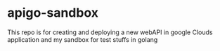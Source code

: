 # apigo-sandbox
This repo is for creating and deploying a new webAPI in google Clouds application and my sandbox for test stuffs in golang
